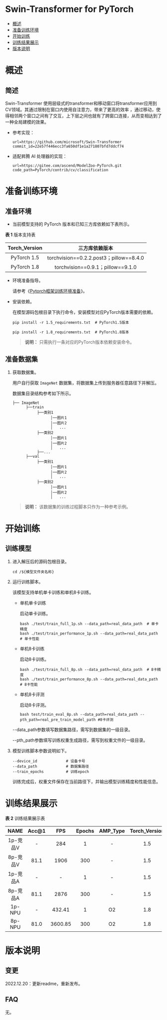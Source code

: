 # Swin-Transformer for PyTorch

-   [概述](概述.md)
-   [准备训练环境](准备训练环境.md)
-   [开始训练](开始训练.md)
-   [训练结果展示](训练结果展示.md)
-   [版本说明](版本说明.md)



# 概述

## 简述
Swin-Transformer 使用层级式的transformer和移动窗口将transformer应用到CV领域。其通过限制在窗口内使用自注意力，带来了更高的效率 ，通过移动，使得相邻两个窗口之间有了交互，上下层之间也就有了跨窗口连接，从而变相达到了一种全局建模的效果。

- 参考实现：

  ```
  url=https://github.com/microsoft/Swin-Transformer
  commit_id=22e57f446ecc3fa650df1e1a271807bfd7ddcf74
  ```
- 适配昇腾 AI 处理器的实现：
  ```
  url=https://gitee.com/ascend/ModelZoo-PyTorch.git
  code_path=PyTorch/contrib/cv/classification
  ```

# 准备训练环境

## 准备环境

  - 当前模型支持的 PyTorch 版本和已知三方库依赖如下表所示。

  **表 1**  版本支持表

  | Torch_Version      | 三方库依赖版本                                 |
  | :--------: | :----------------------------------------------------------: |
  | PyTorch 1.5 | torchvision==0.2.2.post3；pillow==8.4.0 |
  | PyTorch 1.8 | torchvision==0.9.1；pillow==9.1.0 |

- 环境准备指导。

  请参考《[Pytorch框架训练环境准备](https://www.hiascend.com/document/detail/zh/ModelZoo/pytorchframework/ptes)》。
  
- 安装依赖。

  在模型源码包根目录下执行命令，安装模型对应PyTorch版本需要的依赖。
  ```
  pip install -r 1.5_requirements.txt  # PyTorch1.5版本
  
  pip install -r 1.8_requirements.txt  # PyTorch1.8版本
  ```
  > **说明：** 
  >只需执行一条对应的PyTorch版本依赖安装命令。


## 准备数据集

1. 获取数据集。

   用户自行获取 `ImageNet` 数据集，将数据集上传到服务器任意路径下并解压。

   数据集目录结构参考如下所示。

   ```
   ├── ImageNet
         ├──train
              ├──类别1
                    │──图片1
                    │──图片2
                    │   ...       
              ├──类别2
                    │──图片1
                    │──图片2
                    │   ...   
              ├──...                     
         ├──val  
              ├──类别1
                    │──图片1
                    │──图片2
                    │   ...       
              ├──类别2
                    │──图片1
                    │──图片2
                    │   ...              
   ```

   > **说明：** 
   >该数据集的训练过程脚本只作为一种参考示例。

# 开始训练

## 训练模型

1. 进入解压后的源码包根目录。

   ```
   cd /${模型文件夹名称} 
   ```

2. 运行训练脚本。

   该模型支持单机单卡训练和单机8卡训练。

   - 单机单卡训练

     启动单卡训练。

     ```
     bash ./test/train_full_1p.sh --data_path=real_data_path  # 单卡精度
     bash ./test/train_performance_1p.sh --data_path=real_data_path # 单卡性能
     
     ```

   - 单机8卡训练

     启动8卡训练。

     ```
     bash ./test/train_full_8p.sh --data_path=real_data_path  # 8卡精度
     bash ./test/train_performance_8p.sh --data_path=real_data_path # 8卡性能
     ```

   - 单机8卡评测
   
     启动8卡评测。

     ```
     bash test/train_eval_8p.sh --data_path=real_data_path --pth_path=real_pre_train_model_path #8卡评测
     ```

   --data_path参数填写数据集路径，需写到数据集的一级目录。
   
   --pth_path参数填写训练权重生成路径，需写到权重文件的一级目录。

3. 模型训练脚本参数说明如下。

   ```
   --device_id             # 设备卡号
   --data_path             # 数据集路径
   --train_epochs          # 训练epoch
   ```
   
   训练完成后，权重文件保存在当前路径下，并输出模型训练精度和性能信息。

# 训练结果展示

**表 2** 训练结果展示表

| NAME      | Acc@1 |     FPS | Epochs | AMP_Type | Torch_Version |
|:---------:|:-----:|:-------:|:------:|:-------: |:---:|
| 1p-竞品V  | -     |     284 | 1      |        - | 1.5 |
| 8p-竞品V  | 81.1  |    1906 | 300    |        - | 1.5 |
| 1p-竞品A  | -     |       - | 1      |        - | 1.5 |
| 8p-竞品A  | 81.1  |    2876 | 300    |        - | 1.5 |
| 1p-NPU | -     |  432.41 | 1      |       O2 | 1.8 |
| 8p-NPU | 81.0  | 3600.85 | 300    |       O2 | 1.8 |



# 版本说明

## 变更

2022.12.20：更新readme，重新发布。

## FAQ
无。
